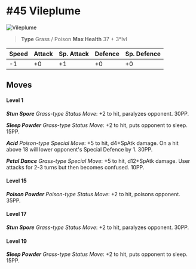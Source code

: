 # #45 Vileplume


![Vileplume](https://img.pokemondb.net/sprites/home/normal/1x/vileplume.png)

> **Type** Grass / Poison
> **Max Health** 37 + 3\*lvl

| Speed | Attack | Sp. Attack | Defence | Sp. Defence |
| ----- | ------ | ---------- | ------- | ----------- |
| -1 | +0 | +1 | +0 | +0 |

## Moves
#### Level 1

***Stun Spore** Grass-type Status Move*: +2 to hit, paralyzes opponent. 30PP.

***Sleep Powder** Grass-type Status Move*: +2 to hit, puts opponent to sleep. 15PP.

***Acid** Poison-type Special Move*: +5 to hit, d4+SpAtk damage. On a hit above 18 will lower opponent's Special Defence by 1. 30PP.

***Petal Dance** Grass-type Special Move*: +5 to hit, d12+SpAtk damage. User attacks for 2-3 turns but then becomes confused. 10PP.
#### Level 15

***Poison Powder** Poison-type Status Move*: +2 to hit, poisons opponent. 35PP.
#### Level 17

***Stun Spore** Grass-type Status Move*: +2 to hit, paralyzes opponent. 30PP.
#### Level 19

***Sleep Powder** Grass-type Status Move*: +2 to hit, puts opponent to sleep. 15PP.

